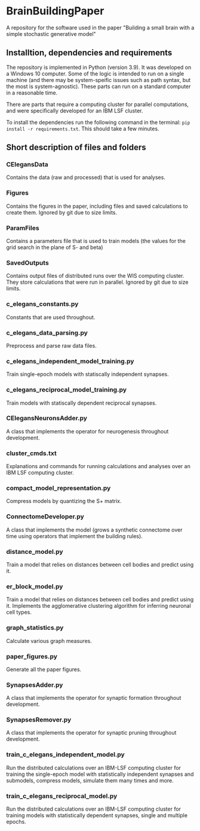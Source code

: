 # BrainBuildingPaper
A repository for the software used in the paper "Building a small brain with a simple stochastic generative model"

## Installtion, dependencies and requirements
The repository is implemented in Python (version 3.9).
It was developed on a Windows 10 computer. Some of the logic is intended to run on a single machine (and there may be system-speific issues such as path syntax, but the most is system-agnostic). These parts can run on a standard computer in a reasonable time.

There are parts that require a computing cluster for parallel computations, and were specifically developed for an IBM LSF cluster.

To install the dependencies run the following command in the terminal: `pip install -r requirements.txt`. This should take a few minutes.

## Short description of files and folders
### CElegansData
Contains the data (raw and processed) that is used for analyses.
### Figures
Contains the figures in the paper, including files and saved calculations to create them. Ignored by git due to size limits.
### ParamFiles
Contains a parameters file that is used to train models (the values for the grid search in the plane of S- and beta)
### SavedOutputs
Contains output files of distributed runs over the WIS computing cluster. They store calculations that were run in parallel. Ignored by git due to size limits.
### c_elegans_constants.py
Constants that are used throughout.
### c_elegans_data_parsing.py
Preprocess and parse raw data files.
### c_elegans_independent_model_training.py
Train single-epoch models with statiscally independent synapses.
### c_elegans_reciprocal_model_training.py
Train models with statiscally dependent reciprocal synapses.
### CElegansNeuronsAdder.py
A class that implements the operator for neurogenesis throughout development.
### cluster_cmds.txt
Explanations and commands for running calculations and analyses over an IBM LSF computing cluster.
### compact_model_representation.py
Compress models by quantizing the S+ matrix.
### ConnectomeDeveloper.py
A class that implements the model (grows a synthetic connectome over time using operators that implement the building rules).
### distance_model.py
Train a model that relies on distances between cell bodies and predict using it.
### er_block_model.py
Train a model that relies on distances between cell bodies and predict using it.
Implements the agglomerative clustering algorithm for inferring neuronal cell types.
### graph_statistics.py
Calculate various graph measures.
### paper_figures.py
Generate all the paper figures.
### SynapsesAdder.py
A class that implements the operator for synaptic formation throughout development.
### SynapsesRemover.py
A class that implements the operator for synaptic pruning throughout development.
### train_c_elegans_independent_model.py
Run the distributed calculations over an IBM-LSF computing cluster for training the single-epoch model with statistically independent synapses and submodels, compress models, simulate them many times and more.
### train_c_elegans_reciprocal_model.py
Run the distributed calculations over an IBM-LSF computing cluster for training models with statistically dependent synapses, single and multiple epochs.
